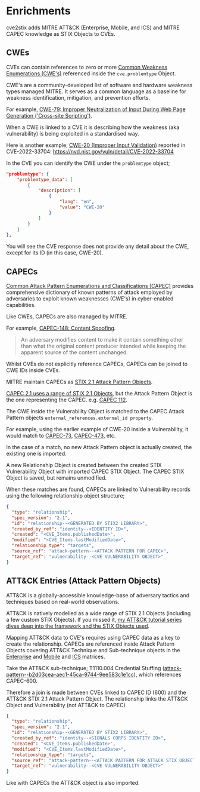 # Enrichments

cve2stix adds MITRE ATT&CK (Enterprise, Mobile, and ICS) and MITRE CAPEC knowledge as STIX Objects to CVEs.

## CWEs

CVEs can contain references to zero or more [Common Weakness Enumerations (CWE's)](https://cwe.mitre.org/) referenced inside the `cve.problemtype` Object.

CWE's are a community-developed list of software and hardware weakness types managed MITRE. It serves as a common language as a baseline for weakness identification, mitigation, and prevention efforts.

For example, [CWE-79: Improper Neutralization of Input During Web Page Generation ('Cross-site Scripting')](https://cwe.mitre.org/data/definitions/79.html).

When a CWE is linked to a CVE it is describing how the weakness (aka vulnerability) is being exploited in a standardised way.

Here is another example; [CWE-20 (Improper Input Validation)](https://cwe.mitre.org/data/definitions/20.html) reported in CVE-2022-33704: https://nvd.nist.gov/vuln/detail/CVE-2022-33704

In the CVE you can identify the CWE under the `problemtype` object;

```json
"problemtype": {
    "problemtype_data": [
        {
            "description": [
                {
                    "lang": "en",
                    "value": "CWE-20"
                }
            ]
        }
    ]
},
```

You will see the CVE response does not provide any detail about the CWE, except for its ID (in this case, CWE-20).

## CAPECs

[Common Attack Pattern Enumerations and Classifications (CAPEC)](https://capec.mitre.org/index.html) provides comprehensive dictionary of known patterns of attack employed by adversaries to exploit known weaknesses (CWE's) in cyber-enabled capabilities.

Like CWEs, CAPECs are also managed by MITRE.

For example, [CAPEC-148: Content Spoofing](https://capec.mitre.org/data/definitions/148.html).

> An adversary modifies content to make it contain something other than what the original content producer intended while keeping the apparent source of the content unchanged.

Whilst CVEs do not explicitly reference CAPECs, CAPECs can be joined to CWE IDs inside CVEs.

MITRE maintain CAPECs as [STIX 2.1 Attack Pattern Objects](https://github.com/mitre/cti/blob/master/capec/).

[CAPEC 2.1 uses a range of STIX 2.1 Objects](https://github.com/mitre/cti/tree/master/capec/2.1), but the Attack Pattern Object is the one representing the CAPEC. e.g. [CAPEC 112](https://github.com/mitre/cti/blob/master/capec/2.1/attack-pattern/attack-pattern--7b423196-9de6-400f-91de-a1f26b3f19f1.json).

The CWE inside the Vulnerability Object is matched to the CAPEC Attack Pattern objects `external_references.external_id property`.

For example, using the earlier example of CWE-20 inside a Vulnerability, it would match to [CAPEC-73](https://github.com/mitre/cti/blob/master/capec/2.1/attack-pattern/attack-pattern--f156c3d0-eeb3-4e12-b075-8995c009de55.json), [CAPEC-473](https://github.com/mitre/cti/blob/master/capec/2.1/attack-pattern/attack-pattern--d94762c1-3c78-47eb-8212-e0c770ba43a9.json), etc.

In the case of a match, no new Attack Pattern object is actually created, the existing one is imported.

A new Relationship Object is created between the created STIX Vulnerability Object with imported CAPEC STIX Object. The CAPEC STIX Object is saved, but remains unmodified.

When these matches are found, CAPECs are linked to Vulnerability records using the following relationship object structure;

```json
{
  "type": "relationship",
  "spec_version": "2.1",
  "id": "relationship--<GENERATED BY STIX2 LIBRARY>",
  "created_by_ref": "identity--<IDENTITY ID>",
  "created": "<CVE_Items.publishedDate>",
  "modified": "<CVE_Items.lastModifiedDate>",
  "relationship_type": "targets",
  "source_ref": "attack-pattern--<ATTACK PATTERN FOR CAPEC>",
  "target_ref": "vulnerability--<CVE VULNERABILITY OBJECT>"
}
```

## ATT&CK Entries (Attack Pattern Objects)

ATT&CK is a globally-accessible knowledge-base of adversary tactics and techniques based on real-world observations.

ATT&CK is natively modelled as a wide range of STIX 2.1 Objects (including a few custom STIX Objects). If you missed it, [my ATT&CK tutorial series dives deep into the framework and the STIX Objects used](/blog/2022/mitre-attack-101-data-structure).

Mapping ATT&CK data to CVE's requires using CAPEC data as a key to create the relationship. CAPECs are referenced inside Attack Pattern Objects covering ATT&CK Technique and Sub-technique objects in the [Enterprise](https://github.com/mitre/cti/tree/master/enterprise-attack) and [Mobile](https://github.com/mitre/cti/tree/master/mobile-attack) and [ICS](https://github.com/mitre/cti/tree/master/ics-attack) matrices.

Take the ATT&CK sub-technique; T1110.004 Credential Stuffing ([attack-pattern--b2d03cea-aec1-45ca-9744-9ee583c1e1cc](https://github.com/mitre/cti/blob/master/enterprise-attack/attack-pattern/attack-pattern--b2d03cea-aec1-45ca-9744-9ee583c1e1cc.json)), which references CAPEC-600.

Therefore a join is made between CVEs linked to CAPEC ID (600) and the ATT&CK STIX 2.1 Attack Pattern Object. The relationship links the ATT&CK Object and Vulnerability (not ATT&CK to CAPEC)

```json
{
  "type": "relationship",
  "spec_version": "2.1",
  "id": "relationship--<GENERATED BY STIX2 LIBRARY>",
  "created_by_ref": "identity--<SIGNALS CORPS IDENTITY ID>",
  "created": "<CVE_Items.publishedDate>",
  "modified": "<CVE_Items.lastModifiedDate>",
  "relationship_type": "targets",
  "source_ref": "attack-pattern--<ATTACK PATTERN FOR ATT&CK STIX OBJECT>",
  "target_ref": "vulnerability--<CVE VULNERABILITY OBJECT>"
}
```

Like with CAPECs the ATT&CK object is also imported.

